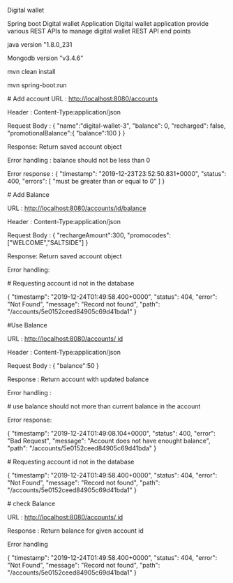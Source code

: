 <p>Digital wallet</p>
<p>Spring boot Digital wallet Application Digital wallet application provide various REST APIs to manage digital wallet REST API end points</p>
<p> java version "1.8.0_231</p>
<p> Mongodb version "v3.4.6"</p>

<p>mvn clean install</p>
<p>mvn spring-boot:run</p>
<p># Add account URL : <a href="http://localhost:8080/accounts ">http://localhost:8080/accounts </a></p>
<p>Header : Content-Type:application/json</p>
<p>Request Body : { "name":"digital-wallet-3", "balance": 0, "recharged": false, "promotionalBalance":{ "balance":100 } }</p>
<p>Response: Return saved account object</p>
<p>Error handling : balance should not be less than 0</p>
<p>Error response : { "timestamp": "2019-12-23T23:52:50.831+0000", "status": 400, "errors": [ "must be greater than or equal to 0" ] }</p>
<p># Add Balance</p>
<p>URL : <a href="http://localhost:8080/accounts/id/balance ">http://localhost:8080/accounts/id/balance </a></p>
<p>Header : Content-Type:application/json</p>
<p>Request Body : { "rechargeAmount":300, "promocodes":["WELCOME","SALTSIDE"] }</p>
<p>Response: Return saved account object</p>
<p>Error handling:</p>
<p># Requesting account id not in the database</p>
<p>{ "timestamp": "2019-12-24T01:49:58.400+0000", "status": 404, "error": "Not Found", "message": "Record not found", "path": "/accounts/5e0152ceed84905c69d41bda1" }</p>
<p>#Use Balance</p>
<p>URL : <a href="http://localhost:8080/accounts/id">http://localhost:8080/accounts/ id</a></p>
<p>Header : Content-Type:application/json</p>
<p>Request Body : { "balance":50 }</p>
<p>Response : Return account with updated balance</p>
<p>Error handling :</p>
<p># use balance should not more than current balance in the account</p>
<p>Error response:</p>
<p>{ "timestamp": "2019-12-24T01:49:08.104+0000", "status": 400, "error": "Bad Request", "message": "Account does not have enought balance", "path": "/accounts/5e0152ceed84905c69d41bda" }</p>
<p># Requesting account id not in the database</p>
<p>{ "timestamp": "2019-12-24T01:49:58.400+0000", "status": 404, "error": "Not Found", "message": "Record not found", "path": "/accounts/5e0152ceed84905c69d41bda1" }</p>
<p># check Balance</p>
<p>URL : <a href="http://localhost:8080/accounts/ id">http://localhost:8080/accounts/ id</a></p>
<p>Response : Return balance for given account id</p>
<p>Error handling</p>
<p>{ "timestamp": "2019-12-24T01:49:58.400+0000", "status": 404, "error": "Not Found", "message": "Record not found", "path": "/accounts/5e0152ceed84905c69d41bda1" }</p>
<p>&nbsp;</p>
